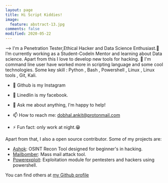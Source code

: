 ```yaml
---
layout: page
title: Hi Script Kiddies!
image:
  feature: abstract-13.jpg
comments: false
modified: 2020-05-22
---
```

-->
I'm a Penetration Tester,Ethical Hacker and Data Science Enthusiast.🔭 I’m currently working as a Student-CodeIn Mentor and learning about Data science. Apart from this I love to develop new tools for hacking. 🌱 I'm command line user have worked more in scripting language and some cool technologies.
Some key skill : Python , Bash , Powershell , Linux , Linux tools , Git, Kali.
- 🔭 Github is my Instagram
- 🔭 Linedlin is my facebook.

- 💬 Ask me about anything, I'm happy to help!
- 📫 How to reach me: dobhal.ankit@protonmail.com
- ⚡ Fun fact: only work at night.:grin:

Apart from that, I also a open source contributor.
Some of my projects are:
- [Ashok](https://github.com/ankitdobhal/Ashok): OSINT Recon Tool designed for beginner's in hacking.
- [Mailbomber](https://github.com/ankitdobhal/MailBomber): Mass mail attack tool.
- [Powerexploit](https://github.com/ankitdobhal/Powerexploit): Exploitation module for pentesters and hackers using powershell.

You can find others at [my Github profile](https://github.com/ankitdobhal)
